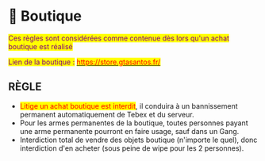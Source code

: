 # 🛒 Boutique

<mark style="color:purple;">Ces règles sont considérées comme contenue dès lors qu'un achat boutique est réalisé</mark>

<mark style="color:purple;">Lien de la boutique :</mark> [<mark style="color:red;">https://store.gtasantos.fr/</mark>](https://store.gtasantos.fr/)

## RÈGLE

* <mark style="color:red;">Litige un achat boutique est interdit</mark>, il conduira à un bannissement permanent automatiquement de Tebex et du serveur.
* Pour les armes permanentes de la boutique, toutes personnes payant une arme permanente pourront en faire usage, sauf dans un Gang.
* Interdiction total de vendre des objets boutique (n'importe le quel), donc interdiction d'en acheter (sous peine de wipe pour les 2 personnes).
